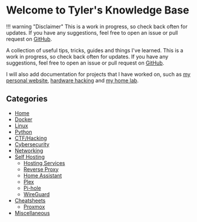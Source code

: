 # Welcome to Tyler's Knowledge Base

!!! warning "Disclaimer"
    This is a work in progress, so check back often for updates. If you have any suggestions, feel free to open an issue or pull request on [GitHub](https://github.com/tyleraharrison/docs.tylerharrison.dev).

A collection of useful tips, tricks, guides and things I've learned. This is a work in progress, so check back often for updates. If you have any suggestions, feel free to open an issue or pull request on [GitHub](https://github.com/tyleraharrison/docs.tylerharrison.dev).

I will also add documentation for projects that I have worked on, such as [my personal website](https://tylerharrison.dev), [hardware hacking](#categories) and [my home lab](#categories).

## Categories

- [Home](index.md)
- [Docker](docker.md)
- [Linux](linux.md)
- [Python](python.md)
- [CTF/Hacking](ctf-hacking.md)
- [Cybersecurity](cybersecurity.md)
- [Networking](networking.md)
- [Self Hosting](self-hosting/index.md)
    - [Hosting Services](self-hosting/hosting.md)
    - [Reverse Proxy](self-hosting/reverse-proxy.md)
    - [Home Assistant](self-hosting/home-assistant.md)
    - [Plex](self-hosting/plex.md)
    - [Pi-hole](self-hosting/pi-hole.md)
    - [WireGuard](self-hosting/wireguard.md)
- [Cheatsheets](cheatsheets/index.md)
    - [Proxmox](cheatsheets/proxmox.md)
- [Miscellaneous](misc.md)
